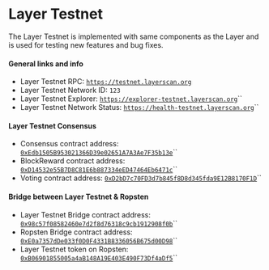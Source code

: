 # Layer Testnet

The Layer Testnet is implemented with same components as the Layer and is used for testing new features and bug fixes.

#### General links and info

* Layer Testnet RPC: [`https://testnet.layerscan.org`](https://testnet.layerscan.org)
* Layer Testnet Network ID: `123`
* Layer Testnet Explorer: [`https://explorer-testnet.layerscan.org`](https://explorer-testnet.layerscan.org)\`\`
* Layer Testnet Network Status: [`https://health-testnet.layerscan.org`](https://health-testnet.layerscan.org)\`\`

#### Layer Testnet Consensus

* Consensus contract address: [`0xEdb1505B953021366D39e02651A7A3Ae7F35b13e`](https://explorer-testnet.layerscan.org/address/0xedb1505b953021366d39e02651a7a3ae7f35b13e)\`\`
* BlockReward contract address: [`0xD14532e55B7D8C81E6b887334eED47464Eb6471c`](https://explorer-testnet.layerscan.org/address/0xd14532e55b7d8c81e6b887334eed47464eb6471c)\`\`
* Voting contract address: [`0xD2bD7c70FD3d7b845f8D8d345fda9E12B8170F1D`](https://explorer-testnet.layerscan.org/address/0xd2bd7c70fd3d7b845f8d8d345fda9e12b8170f1d)\`\`

#### Bridge between Layer Testnet & Ropsten

* Layer Testnet Bridge contract address: [`0x98c57f08582460e7d2f8d76318c9cb1912908f0b`](https://explorer-testnet.layerscan.org/address/0x98c57f08582460e7d2f8d76318c9cb1912908f0b)\`\`
* Ropsten Bridge contract address: [`0xE0a7357dDe033f0D0F4331B8336056B675d00D98`](https://ropsten.etherscan.io/address/0xe0a7357dde033f0d0f4331b8336056b675d00d98)\`\`
* Layer Testnet token on Ropsten: [`0xB06901855005a4aB148A19E403E490F73Df4aDf5`](https://ropsten.etherscan.io/token/0xb06901855005a4ab148a19e403e490f73df4adf5)\`\`

